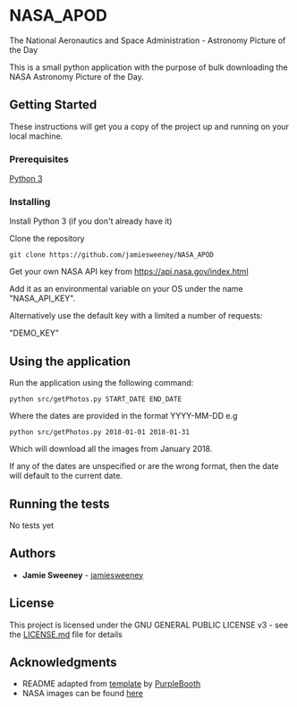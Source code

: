 # NASA_APOD

The National Aeronautics and Space Administration - Astronomy Picture of the Day

This is a small python application with the purpose of bulk downloading the NASA Astronomy Picture of the Day.

## Getting Started

These instructions will get you a copy of the project up and running on your local machine.

### Prerequisites

[Python 3](https://www.python.org/download/releases/3.0/)

### Installing

Install Python 3 (if you don't already have it)

Clone the repository
```
git clone https://github.com/jamiesweeney/NASA_APOD
```

Get your own NASA API key from https://api.nasa.gov/index.html 

Add it as an environmental variable on your OS under the name "NASA_API_KEY".

Alternatively use the default key with a limited a number of requests:

"DEMO_KEY"  

## Using the application
Run the application using the following command:

```
python src/getPhotos.py START_DATE END_DATE
```
Where the dates are provided in the format YYYY-MM-DD e.g
```
python src/getPhotos.py 2018-01-01 2018-01-31
```
Which will download all the images from January 2018.

If any of the dates are unspecified or are the wrong format, then the date will default to the current date.

## Running the tests

No tests yet

## Authors

* **Jamie Sweeney** - [jamiesweeney](https://github.com/jamiesweeney)

## License

This project is licensed under the GNU GENERAL PUBLIC LICENSE v3 - see the [LICENSE.md](LICENSE.md) file for details

## Acknowledgments

* README adapted from [template](https://gist.github.com/PurpleBooth/109311bb0361f32d87a2) by [PurpleBooth](https://gist.github.com/PurpleBooth/109311bb0361f32d87a2)
* NASA images can be found [here](https://apod.nasa.gov/apod/archivepix.html)

